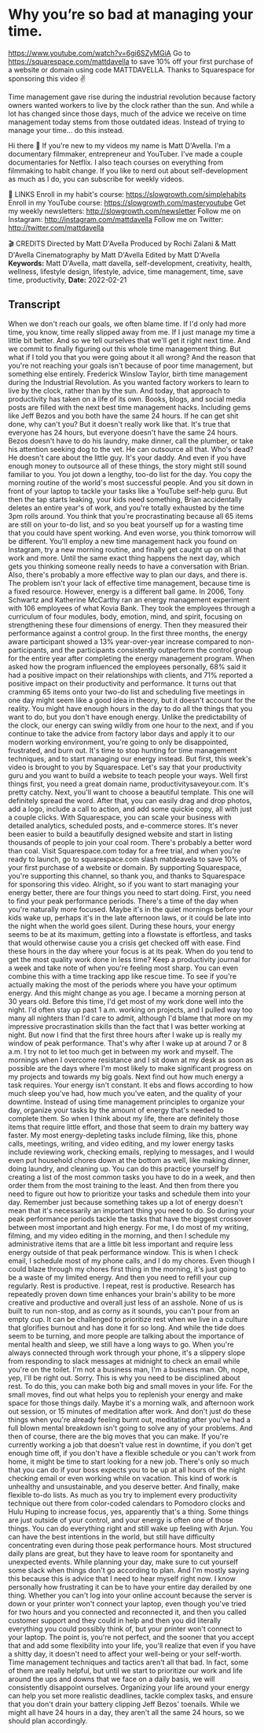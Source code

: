 # Why you’re so bad at managing your time.
https://www.youtube.com/watch?v=6gi6SZyMGiA
Go to https://squarespace.com/mattdavella to save 10% off your first purchase of a website or domain using code MATTDAVELLA. Thanks to Squarespace for sponsoring this video ✌️

Time management gave rise during the industrial revolution because factory owners wanted workers to live by the clock rather than the sun. And while a lot has changed since those days, much of the advice we receive on time management today stems from those outdated ideas. Instead of trying to manage your time... do this instead.

Hi there 👋 If you're new to my videos my name is Matt D'Avella. I'm a documentary filmmaker, entrepreneur and YouTuber. I've made a couple documentaries for Netflix. I also teach courses on everything from filmmaking to habit change. If you like to nerd out about self-development as much as I do, you can subscribe for weekly videos.

🔗 LINKS
Enroll in my habit's course:  https://slowgrowth.com/simplehabits
Enroll in my YouTube course:  https://slowgrowth.com/masteryoutube
Get my weekly newsletters:  http://slowgrowth.com/newsletter
Follow me on Instagram:  http://instagram.com/mattdavella
Follow me on Twitter:  http://twitter.com/mattdavella

🎬 CREDITS
Directed by Matt D'Avella
Produced by Rochi Zalani & Matt D'Avella
Cinematography by Matt D'Avella
Edited by Matt D'Avella
**Keywords:** Matt D'Avella, matt davella, self-development, creativity, health, wellness, lifestyle design, lifestyle, advice, time management, time, save time, productivity, 
**Date:** 2022-02-21

## Transcript
 When we don't reach our goals, we often blame time. If I'd only had more time, you know, time really slipped away from me. If I just manage my time a little bit better. And so we tell ourselves that we'll get it right next time. And we commit to finally figuring out this whole time management thing. But what if I told you that you were going about it all wrong? And the reason that you're not reaching your goals isn't because of poor time management, but something else entirely. Frederick Winslow Taylor, birth time management during the Industrial Revolution. As you wanted factory workers to learn to live by the clock, rather than by the sun. And today, that approach to productivity has taken on a life of its own. Books, blogs, and social media posts are filled with the next best time management hacks. Including gems like Jeff Bezos and you both have the same 24 hours. If he can get shit done, why can't you? But it doesn't really work like that. It's true that everyone has 24 hours, but everyone doesn't have the same 24 hours. Bezos doesn't have to do his laundry, make dinner, call the plumber, or take his attention seeking dog to the vet. He can outsource all that. Who's dead? He doesn't care about the little guy. It's your daddy. And even if you have enough money to outsource all of these things, the story might still sound familiar to you. You jot down a lengthy, too-do list for the day. You copy the morning routine of the world's most successful people. And you sit down in front of your laptop to tackle your tasks like a YouTube self-help guru. But then the tap starts leaking, your kids need something, Brian accidentally deletes an entire year's of work, and you're totally exhausted by the time 3pm rolls around. You think that you're procrastinating because all 65 items are still on your to-do list, and so you beat yourself up for a wasting time that you could have spent working. And even worse, you think tomorrow will be different. You'll employ a new time management hack you found on Instagram, try a new morning routine, and finally get caught up on all that work and more. Until the same exact thing happens the next day, which gets you thinking someone really needs to have a conversation with Brian. Also, there's probably a more effective way to plan our days, and there is. The problem isn't your lack of effective time management, because time is a fixed resource. However, energy is a different ball game. In 2006, Tony Schwartz and Katherine McCarthy ran an energy management experiment with 106 employees of what Kovia Bank. They took the employees through a curriculum of four modules, body, emotion, mind, and spirit, focusing on strengthening these four dimensions of energy. Then they measured their performance against a control group. In the first three months, the energy aware participant showed a 13% year-over-year increase compared to non-participants, and the participants consistently outperform the control group for the entire year after completing the energy management program. When asked how the program influenced the employees personally, 68% said it had a positive impact on their relationships with clients, and 71% reported a positive impact on their productivity and performance. It turns out that cramming 65 items onto your two-do list and scheduling five meetings in one day might seem like a good idea in theory, but it doesn't account for the reality. You might have enough hours in the day to do all the things that you want to do, but you don't have enough energy. Unlike the predictability of the clock, our energy can swing wildly from one hour to the next, and if you continue to take the advice from factory labor days and apply it to our modern working environment, you're going to only be disappointed, frustrated, and burn out. It's time to stop hunting for time management techniques, and to start managing our energy instead. But first, this week's video is brought to you by Squarespace. Let's say that your productivity guru and you want to build a website to teach people your ways. Well first things first, you need a great domain name, productivitysaveyour.com. It's pretty catchy. Next, you'll want to choose a beautiful template. This one will definitely spread the word. After that, you can easily drag and drop photos, add a logo, include a call to action, and add some quickie copy, all with just a couple clicks. With Squarespace, you can scale your business with detailed analytics, scheduled posts, and e-commerce stores. It's never been easier to build a beautifully designed website and start in listing thousands of people to join your coal room. There's probably a better word than coal. Visit Squarespace.com today for a free trial, and when you're ready to launch, go to squarespace.com slash matdeavela to save 10% of your first purchase of a website or domain. By supporting Squarespace, you're supporting this channel, so thank you, and thanks to Squarespace for sponsoring this video. Alright, so if you want to start managing your energy better, there are four things you need to start doing. First, you need to find your peak performance periods. There's a time of the day when you're naturally more focused. Maybe it's in the quiet mornings before your kids wake up, perhaps it's in the late afternoon laws, or it could be late into the night when the world goes silent. During these hours, your energy seems to be at its maximum, getting into a flowstate is effortless, and tasks that would otherwise cause you a crisis get checked off with ease. Find these hours in the day where your focus is at its peak. When do you tend to get the most quality work done in less time? Keep a productivity journal for a week and take note of when you're feeling most sharp. You can even combine this with a time tracking app like rescue time. To see if you're actually making the most of the periods where you have your optimum energy. And this might change as you age. I became a morning person at 30 years old. Before this time, I'd get most of my work done well into the night. I'd often stay up past 1 a.m. working on projects, and I pulled way too many all nighters than I'd care to admit, although I'd blame that more on my impressive procrastination skills than the fact that I was better working at night. But now I find that the first three hours after I wake up is really my window of peak performance. That's why after I wake up at around 7 or 8 a.m. I try not to let too much get in between my work and myself. The mornings when I overcome resistance and I sit down at my desk as soon as possible are the days where I'm most likely to make significant progress on my projects and towards my big goals. Next find out how much energy a task requires. Your energy isn't constant. It ebs and flows according to how much sleep you've had, how much you've eaten, and the quality of your downtime. Instead of using time management principles to organize your day, organize your tasks by the amount of energy that's needed to complete them. So when I think about my life, there are definitely those items that require little effort, and those that seem to drain my battery way faster. My most energy-depleting tasks include filming, like this, phone calls, meetings, writing, and video editing, and my lower energy tasks include reviewing work, checking emails, replying to messages, and I would even put household chores down at the bottom as well, like making dinner, doing laundry, and cleaning up. You can do this practice yourself by creating a list of the most common tasks you have to do in a week, and then order them from the most training to the least. And then from there you need to figure out how to prioritize your tasks and schedule them into your day. Remember just because something takes up a lot of energy doesn't mean that it's necessarily an important thing you need to do. So during your peak performance periods tackle the tasks that have the biggest crossover between most important and high energy. For me, I do most of my writing, filming, and my video editing in the morning, and then I schedule my administrative items that are a little bit less important and require less energy outside of that peak performance window. This is when I check email, I schedule most of my phone calls, and I do my chores. Even though I could blaze through my chores first thing in the morning, it's just going to be a waste of my limited energy. And then you need to refill your cup regularly. Rest is productive. I repeat, rest is productive. Research has repeatedly proven down time enhances your brain's ability to be more creative and productive and overall just less of an asshole. None of us is built to run non-stop, and as corny as it sounds, you can't pour from an empty cup. It can be challenged to prioritize rest when we live in a culture that glorifies burnout and has done it for so long. And while the tide does seem to be turning, and more people are talking about the importance of mental health and sleep, we still have a long ways to go. When you're always connected through work through your phone, it's a slippery slope from responding to slack messages at midnight to check an email while you're on the toilet. I'm not a business man, I'm a business man. Oh, nope, yep, I'll be right out. Sorry. This is why you need to be disciplined about rest. To do this, you can make both big and small moves in your life. For the small moves, find out what helps you to replenish your energy and make space for those things daily. Maybe it's a morning walk, and afternoon work out session, or 15 minutes of meditation after work. And don't just do these things when you're already feeling burnt out, meditating after you've had a full blown mental breakdown isn't going to solve any of your problems. And then of course, there are the big moves that you can make. If you're currently working a job that doesn't value rest in downtime, if you don't get enough time off, if you don't have a flexible schedule or you can't work from home, it might be time to start looking for a new job. There's only so much that you can do if your boss expects you to be up at all hours of the night checking email or even working while on vacation. This kind of work is unhealthy and unsustainable, and you deserve better. And finally, make flexible to-do lists. As much as you try to implement every productivity technique out there from color-coded calendars to Pomodoro clocks and Hulu Huping to increase focus, yes, apparently that's a thing. Some things are just outside of your control, and your energy is often one of those things. You can do everything right and still wake up feeling with Arjun. You can have the best intentions in the world, but still have difficulty concentrating even during those peak performance hours. Most structured daily plans are great, but they have to leave room for spontaneity and unexpected events. While planning your day, make sure to cut yourself some slack when things don't go according to plan. And I'm mostly saying this because this is advice that I need to hear myself right now. I know personally how frustrating it can be to have your entire day derailed by one thing. Whether you can't log into your online account because the server is down or your printer won't connect your laptop, even though you've tried for two hours and you connected and reconnected it, and then you called customer support and they could in help and then you did literally everything you could possibly think of, but your printer won't connect to your laptop. The point is, you're not perfect, and the sooner that you accept that and add some flexibility into your life, you'll realize that even if you have a shitty day, it doesn't need to affect your well-being or your self-worth. Time management techniques and tactics aren't all that bad. In fact, some of them are really helpful, but until we start to prioritize our work and life around the ups and downs that we face on a daily basis, we will consistently disappoint ourselves. Organizing your life around your energy can help you set more realistic deadlines, tackle complex tasks, and ensure that you don't drain your battery clipping Jeff Bezos' toenails. While we might all have 24 hours in a day, they aren't all the same 24 hours, so we should plan accordingly.
